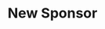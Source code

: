 ---
title: New Sponsor
description: Trigger for YouTube sponsor events
variables:
  - name: messageId
    type: string
    description: The id of the sponsor event
  - name: publishedAt
    type: DateTime
    description: The time the sponsor event was published at
    value: 8/4/2023 10:56:06 AM
  - name: isUpgrade
    type: boolean
    description: Indicates whether the viewer just upgraded from a lower level
    value: True
  - name: levelName
    type: string
    description: The name of the Level at which the viewer is a member
commonVariables:
  - YouTubeBroadcaster
---